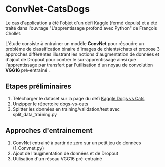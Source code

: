 # ConvNet-CatsDogs
Le cas d'application a été l'objet d'un défi Kaggle (fermé depuis) et a été traité dans l'ouvrage "L'apprentissage profond avec Python" de François Chollet.

L'étude consiste à entrainer un modèle **ConvNet** pour résoudre un problème de classification binaire d'images de chients/chats et propose 3 approches différentes illustrant les notions d'augmentation de données et d'ajout de Dropout pour contrer le sur-apprentissage ainsi que l'apprentissage par transfert par l'utilisation d'un noyau de convolution **VGG16** pré-entrainé .

## Etapes préliminaires
1. Télécharger le dataset sur la page du défi [Kaggle Dogs vs Cats](https://www.kaggle.com/c/dogs-vs-cats)
2. Unzipper le répertoire dogs-vs-cats
3. Splitter les données en training/validation/test avec split_data_training.py

## Approches d'entrainement
1. ConvNet entrainé à partir de zéro sur un petit jeu de données (1_Convnet.py)
2. Ajout de l'augmentation de données et de Dropout
3. Utilisation d'un réseau VGG16 pré-entrainé
